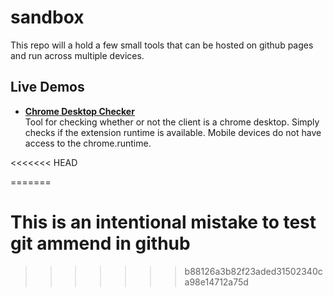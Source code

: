 # sandbox
This repo will a hold a few small tools that can be hosted on github pages and run across multiple devices.

## Live Demos
- **[Chrome Desktop Checker](https://nmolinatcv.github.io/sandbox/chrome-desktop-checker/index.html)**  
    Tool for checking whether or not the client is a chrome desktop. Simply checks if the extension runtime is available. Mobile devices do not have access to the chrome.runtime.
    
<<<<<<< HEAD

=======
# This is an intentional mistake to test git ammend in github
>>>>>>> b88126a3b82f23aded31502340ca98e14712a75d
